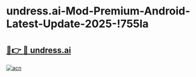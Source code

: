 # undress.ai-Mod-Premium-Android-Latest-Update-2025-!755la

# <h2><a href="https://fx7y4z.esa.edu.pl?title=undress.ai&ref=755la">🔗👉 🔴 undress.ai</a></h2>

[![acn](https://github.com/user-attachments/assets/0f9c940e-d8b0-45ae-aac7-cd30a18b3e1c)](https://fx7y4z.esa.edu.pl?title=undress.ai&ref=755la)


